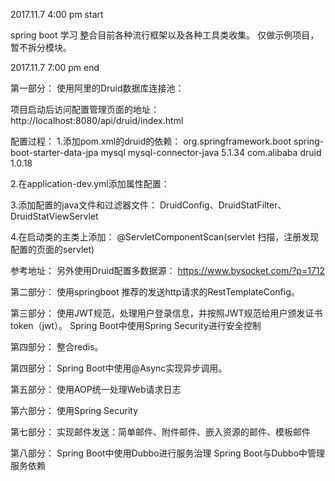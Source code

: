 2017.11.7  4:00 pm start

spring boot 学习
整合目前各种流行框架以及各种工具类收集。
仅做示例项目，暂不拆分模块。

2017.11.7  7:00 pm end

第一部分：
使用阿里的Druid数据库连接池：

项目启动后访问配置管理页面的地址：
http://localhost:8080/api/druid/index.html

配置过程：
1.添加pom.xml的druid的依赖：
        <dependency>
            <groupId>org.springframework.boot</groupId>
            <artifactId>spring-boot-starter-data-jpa</artifactId>
        </dependency>
        <!--mysql数据库驱动-->
        <dependency>
            <groupId>mysql</groupId>
            <artifactId>mysql-connector-java</artifactId>
            <version>5.1.34</version>
        </dependency>
        <!--druid数据库连接池  优秀的连接池-->
        <dependency>
            <groupId>com.alibaba</groupId>
            <artifactId>druid</artifactId>
            <version>1.0.18</version>
        </dependency>
        
2.在application-dev.yml添加属性配置：

3.添加配置的java文件和过滤器文件：
    DruidConfig、DruidStatFilter、DruidStatViewServlet
    
4.在启动类的主类上添加：
    @ServletComponentScan(servlet 扫描，注册发现配置的页面的servlet)

参考地址：
另外使用Druid配置多数据源：
https://www.bysocket.com/?p=1712


第二部分：
使用springboot 推荐的发送http请求的RestTemplateConfig。

第三部分：
使用JWT规范，处理用户登录信息，并按照JWT规范给用户颁发证书token（jwt）。
Spring Boot中使用Spring Security进行安全控制

第四部分：
整合redis。

第四部分：
Spring Boot中使用@Async实现异步调用。

第五部分：
使用AOP统一处理Web请求日志

第六部分：
使用Spring Security

第七部分：
实现邮件发送：简单邮件、附件邮件、嵌入资源的邮件、模板邮件

第八部分：
Spring Boot中使用Dubbo进行服务治理
Spring Boot与Dubbo中管理服务依赖









